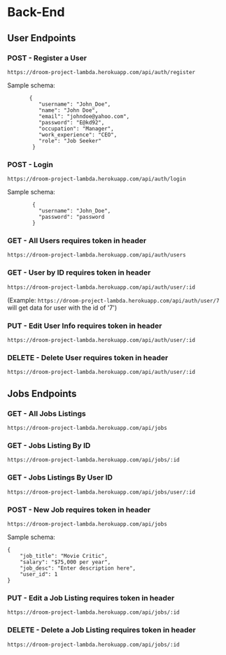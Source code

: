 # Back-End

## User Endpoints

### POST - Register a User
`https://droom-project-lambda.herokuapp.com/api/auth/register`

Sample schema:
```
       {
          "username": "John_Doe",
          "name": "John Doe",
          "email": "johndoe@yahoo.com",
          "password": "E@kd92",
          "occupation": "Manager",
          "work_experience": "CEO",
          "role": "Job Seeker"
        } 
```

### POST - Login
`https://droom-project-lambda.herokuapp.com/api/auth/login`

Sample schema:
```
        {
          "username": "John_Doe",
          "password": "password
        }
```

### GET - All Users **requires token in header**
`https://droom-project-lambda.herokuapp.com/api/auth/users`

### GET - User by ID **requires token in header**
`https://droom-project-lambda.herokuapp.com/api/auth/user/:id`

(Example: `https://droom-project-lambda.herokuapp.com/api/auth/user/7` will get data for user with the id of '7')

### PUT - Edit User Info **requires token in header**
`https://droom-project-lambda.herokuapp.com/api/auth/user/:id`

### DELETE - Delete User **requires token in header**
`https://droom-project-lambda.herokuapp.com/api/auth/user/:id`


## Jobs Endpoints

### GET - All Jobs Listings
`https://droom-project-lambda.herokuapp.com/api/jobs`

### GET - Jobs Listing By ID
`https://droom-project-lambda.herokuapp.com/api/jobs/:id`

### GET - Jobs Listings By User ID
`https://droom-project-lambda.herokuapp.com/api/jobs/user/:id`

### POST - New Job **requires token in header**
`https://droom-project-lambda.herokuapp.com/api/jobs`

Sample schema: 
```
{
    "job_title": "Movie Critic",
    "salary": "$75,000 per year",
    "job_desc": "Enter description here",
    "user_id": 1
}
```
### PUT - Edit a Job Listing **requires token in header**
`https://droom-project-lambda.herokuapp.com/api/jobs/:id`

### DELETE - Delete a Job Listing **requires token in header**
`https://droom-project-lambda.herokuapp.com/api/jobs/:id`


